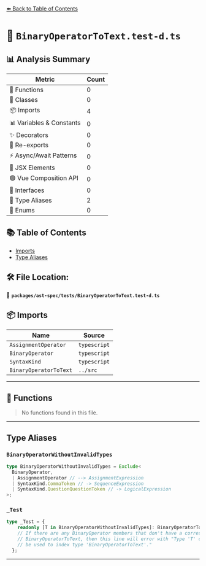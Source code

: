 [⬅️ Back to Table of Contents](../../../index.md)

# 📄 `BinaryOperatorToText.test-d.ts`

## 📊 Analysis Summary

| Metric | Count |
|--------|-------|
| 🔧 Functions | 0 |
| 🧱 Classes | 0 |
| 📦 Imports | 4 |
| 📊 Variables & Constants | 0 |
| ✨ Decorators | 0 |
| 🔄 Re-exports | 0 |
| ⚡ Async/Await Patterns | 0 |
| 💠 JSX Elements | 0 |
| 🟢 Vue Composition API | 0 |
| 📐 Interfaces | 0 |
| 📑 Type Aliases | 2 |
| 🎯 Enums | 0 |

## 📚 Table of Contents

- [Imports](#imports)
- [Type Aliases](#type-aliases)

## 🛠️ File Location:
📂 **`packages/ast-spec/tests/BinaryOperatorToText.test-d.ts`**

## 📦 Imports

| Name | Source |
|------|--------|
| `AssignmentOperator` | `typescript` |
| `BinaryOperator` | `typescript` |
| `SyntaxKind` | `typescript` |
| `BinaryOperatorToText` | `../src` |


---

## 🔧 Functions

> No functions found in this file.


---

## Type Aliases

### `BinaryOperatorWithoutInvalidTypes`

```ts
type BinaryOperatorWithoutInvalidTypes = Exclude<
  BinaryOperator,
  | AssignmentOperator // --> AssignmentExpression
  | SyntaxKind.CommaToken // -> SequenceExpression
  | SyntaxKind.QuestionQuestionToken // -> LogicalExpression
>;
```

### `_Test`

```ts
type _Test = {
    readonly [T in BinaryOperatorWithoutInvalidTypes]: BinaryOperatorToText[T];
    // If there are any BinaryOperator members that don't have a corresponding
    // BinaryOperatorToText, then this line will error with "Type 'T' cannot
    // be used to index type 'BinaryOperatorToText'."
  };
```


---